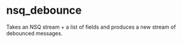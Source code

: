 # nsq_debounce
Takes an NSQ stream + a list of fields and produces a new stream of debounced messages.
